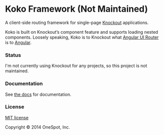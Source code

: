 # Koko Framework (Not Maintained)
A client-side routing framework for single-page [Knockout](http://knockoutjs.com/) applications. 

Koko is built on Knockout’s component feature and supports loading nested components. Loosely speaking, Koko is to Knockout what [Angular UI Router](https://github.com/angular-ui/ui-router) is to [Angular](https://angularjs.org/).

### Status
I'm not currently using Knockout for any projects, so this project is not maintained. 

### Documentation
See [the docs](./docs/source/index.rst) for documentation.

### License
[MIT license](http://www.opensource.org/licenses/mit-license.php)

Copyright © 2014 OneSpot, Inc.
